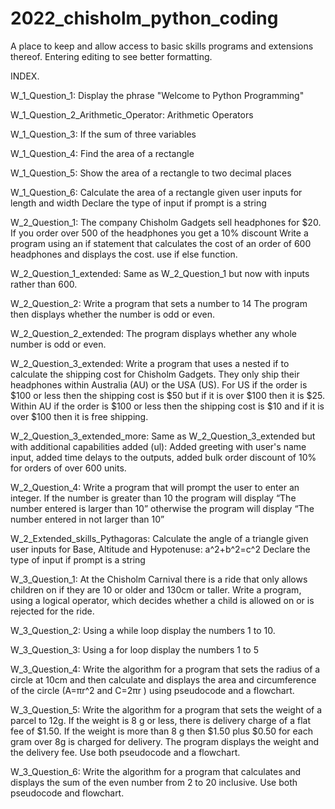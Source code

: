# 2022_chisholm_python_coding
A place to keep and allow access to basic skills programs and extensions thereof.
Entering editing to see better formatting.

INDEX.

W_1_Question_1:                                    Display the phrase "Welcome to Python Programming"

W_1_Question_2_Arithmetic_Operator:                Arithmetic Operators

W_1_Question_3:                                    If the sum of three variables

W_1_Question_4:                                    Find the area of a rectangle

W_1_Question_5:                                    Show the area of a rectangle to two decimal places

W_1_Question_6:                                    Calculate the area of a rectangle given user inputs for length and width
                                                  Declare the type of input if prompt is a string
                                                  
W_2_Question_1:                                    The company Chisholm Gadgets sell headphones for $20.
                                                  If you order over 500 of the headphones you get a 10% discount
                                                  Write a program using an if statement that calculates the cost
                                                  of an order of 600 headphones and  displays the cost.
                                                  use if else function.
                                                  
W_2_Question_1_extended:                           Same as W_2_Question_1 but now with inputs rather than 600.

W_2_Question_2:                                    Write a program that sets a number to 14
                                                  The program then displays whether the number is odd or even.
                                                  
W_2_Question_2_extended:                           The program displays whether any whole number is odd or even.

W_2_Question_3_extended:                           Write a program that uses a nested if to calculate the shipping cost
                                                  for Chisholm Gadgets. They only ship their headphones within Australia 
                                                  (AU) or the USA (US). For US if the order is $100 or less then the 
                                                  shipping cost is $50 but if it is over $100 then it is $25. Within AU 
                                                  if the order is $100 or less then the shipping cost is $10 and if it is 
                                                  over $100 then it is free shipping.
                                                  
W_2_Question_3_extended_more:                      Same as W_2_Question_3_extended but with additional capabilities added (ul):
                                                  Added greeting with user's name input, added time delays to the outputs, 
                                                  added bulk order discount of 10% for orders of over 600 units.
                                                  
W_2_Question_4:                                    Write a program that will prompt the user to enter an integer. If the number
                                                  is greater than 10 the program will display “The number entered is larger than
                                                  10” otherwise the program will display “The number entered in not larger than 10”
                                                  
W_2_Extended_skills_Pythagoras:                    Calculate the angle of a triangle given user inputs for Base, Altitude 
                                                  and Hypotenuse: a^2+b^2=c^2
                                                  Declare the type of input if prompt is a string
                                                 
W_3_Question_1:                                    At the Chisholm Carnival there is a ride that only allows children on 
                                                  if they are 10 or older and 130cm or taller. Write a program, using a 
                                                  logical operator, which decides whether a child is allowed on or is 
                                                  rejected for the ride.

W_3_Question_2:                                    Using a while loop display the numbers 1 to 10.

W_3_Question_3:                                    Using a for loop display the numbers 1 to 5

W_3_Question_4:                                     Write the algorithm for a program that sets the radius of a circle at 10cm 
                                                    and then calculate and displays the area and circumference of the circle 
                                                    (A=πr^2 and C=2πr ) using pseudocode and a flowchart.

W_3_Question_5:                                    Write the algorithm for a program that sets the weight of a parcel to 12g. 
                                                    If the weight is 8 g or less, there is delivery charge of a flat fee of $1.50. 
                                                    If the weight is more than 8 g then $1.50 plus $0.50 for each gram over 8g is 
                                                    charged for delivery. The program displays the weight and the delivery fee. 
                                                    Use both pseudocode and a flowchart.

W_3_Question_6:                                   Write the algorithm for a program that calculates and displays the sum of the 
                                                  even number from 2 to 20 inclusive. Use both pseudocode and flowchart.
